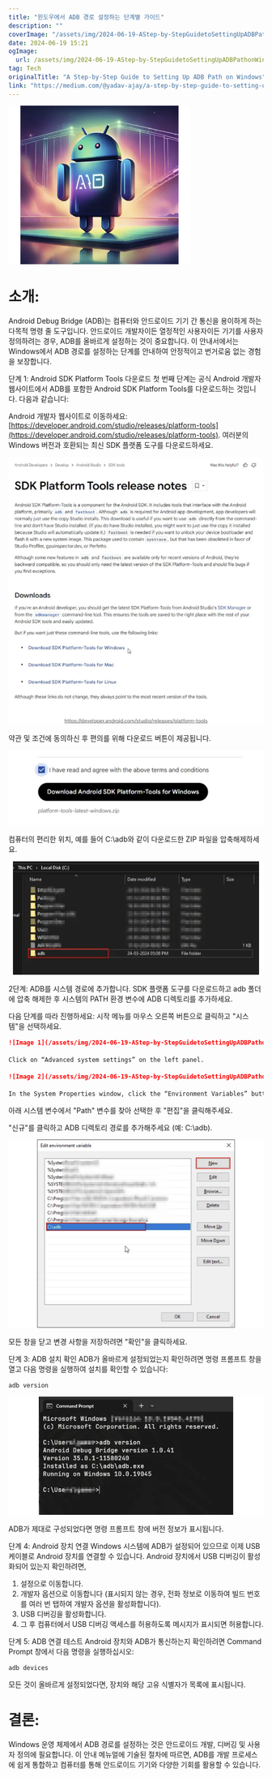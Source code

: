 ```yaml
---
title: "윈도우에서 ADB 경로 설정하는 단계별 가이드"
description: ""
coverImage: "/assets/img/2024-06-19-AStep-by-StepGuidetoSettingUpADBPathonWindows_0.png"
date: 2024-06-19 15:21
ogImage: 
  url: /assets/img/2024-06-19-AStep-by-StepGuidetoSettingUpADBPathonWindows_0.png
tag: Tech
originalTitle: "A Step-by-Step Guide to Setting Up ADB Path on Windows"
link: "https://medium.com/@yadav-ajay/a-step-by-step-guide-to-setting-up-adb-path-on-windows-0b833faebf18"
---
```



![사진](/assets/img/2024-06-19-AStep-by-StepGuidetoSettingUpADBPathonWindows_0.png)

# 소개:

Android Debug Bridge (ADB)는 컴퓨터와 안드로이드 기기 간 통신을 용이하게 하는 다목적 명령 줄 도구입니다. 안드로이드 개발자이든 열정적인 사용자이든 기기를 사용자 정의하려는 경우, ADB를 올바르게 설정하는 것이 중요합니다. 이 안내서에서는 Windows에서 ADB 경로를 설정하는 단계를 안내하여 안정적이고 번거로움 없는 경험을 보장합니다.

단계 1: Android SDK Platform Tools 다운로드 첫 번째 단계는 공식 Android 개발자 웹사이트에서 ADB를 포함한 Android SDK Platform Tools를 다운로드하는 것입니다. 다음과 같습니다:

<div class="content-ad"></div>

Android 개발자 웹사이트로 이동하세요: [https://developer.android.com/studio/releases/platform-tools](https://developer.android.com/studio/releases/platform-tools). 여러분의 Windows 버전과 호환되는 최신 SDK 플랫폼 도구를 다운로드하세요.

![Step 1](/assets/img/2024-06-19-AStep-by-StepGuidetoSettingUpADBPathonWindows_1.png)

약관 및 조건에 동의하신 후 편의를 위해 다운로드 버튼이 제공됩니다.

![Step 2](/assets/img/2024-06-19-AStep-by-StepGuidetoSettingUpADBPathonWindows_2.png)

<div class="content-ad"></div>

컴퓨터의 편리한 위치, 예를 들어 C:\adb와 같이 다운로드한 ZIP 파일을 압축해제하세요.

![이미지](/assets/img/2024-06-19-AStep-by-StepGuidetoSettingUpADBPathonWindows_3.png)

2단계: ADB를 시스템 경로에 추가합니다. SDK 플랫폼 도구를 다운로드하고 adb 폴더에 압축 해제한 후 시스템의 PATH 환경 변수에 ADB 디렉토리를 추가하세요.

다음 단계를 따라 진행하세요: 시작 메뉴를 마우스 오른쪽 버튼으로 클릭하고 "시스템"을 선택하세요.

<div class="content-ad"></div>

```markdown
![Image 1](/assets/img/2024-06-19-AStep-by-StepGuidetoSettingUpADBPathonWindows_4.png)

Click on “Advanced system settings” on the left panel.

![Image 2](/assets/img/2024-06-19-AStep-by-StepGuidetoSettingUpADBPathonWindows_5.png)

In the System Properties window, click the “Environment Variables” button.
```

<div class="content-ad"></div>

아래 시스템 변수에서 "Path" 변수를 찾아 선택한 후 "편집"을 클릭해주세요.

"신규"를 클릭하고 ADB 디렉토리 경로를 추가해주세요 (예: C:\adb).

<div class="content-ad"></div>

<img src="/assets/img/2024-06-19-AStep-by-StepGuidetoSettingUpADBPathonWindows_8.png" />

모든 창을 닫고 변경 사항을 저장하려면 "확인"을 클릭하세요.

단계 3: ADB 설치 확인
ADB가 올바르게 설정되었는지 확인하려면 명령 프롬프트 창을 열고 다음 명령을 실행하여 설치를 확인할 수 있습니다:

```js
adb version
```

<div class="content-ad"></div>

![이미지](/assets/img/2024-06-19-AStep-by-StepGuidetoSettingUpADBPathonWindows_9.png)

ADB가 제대로 구성되었다면 명령 프롬프트 창에 버전 정보가 표시됩니다.

단계 4: Android 장치 연결
Windows 시스템에 ADB가 설정되어 있으므로 이제 USB 케이블로 Android 장치를 연결할 수 있습니다. Android 장치에서 USB 디버깅이 활성화되어 있는지 확인하려면,

1. 설정으로 이동합니다.
2. 개발자 옵션으로 이동합니다 (표시되지 않는 경우, 전화 정보로 이동하여 빌드 번호를 여러 번 탭하여 개발자 옵션을 활성화합니다).
3. USB 디버깅을 활성화합니다.
4. 그 후 컴퓨터에서 USB 디버깅 액세스를 허용하도록 메시지가 표시되면 허용합니다.

<div class="content-ad"></div>

단계 5: ADB 연결 테스트 Android 장치와 ADB가 통신하는지 확인하려면 Command Prompt 창에서 다음 명령을 실행하십시오:

```js
adb devices
```

모든 것이 올바르게 설정되었다면, 장치와 해당 고유 식별자가 목록에 표시됩니다.

# 결론:

<div class="content-ad"></div>

Windows 운영 체제에서 ADB 경로를 설정하는 것은 안드로이드 개발, 디버깅 및 사용자 정의에 필요합니다. 이 안내 메뉴얼에 기술된 절차에 따르면, ADB를 개발 프로세스에 쉽게 통합하고 컴퓨터를 통해 안드로이드 기기와 다양한 기회를 활용할 수 있습니다.